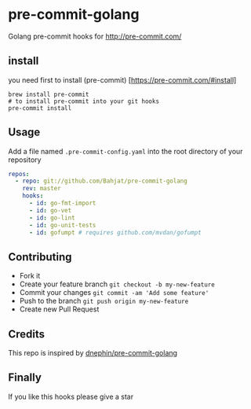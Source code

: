 # pre-commit-golang
Golang pre-commit hooks for http://pre-commit.com/
## install
you need first to install (pre-commit) [https://pre-commit.com/#install]
```
brew install pre-commit
# to install pre-commit into your git hooks
pre-commit install
```
## Usage
Add a file named `.pre-commit-config.yaml` into the root directory of your repository 
```yaml
repos:
  - repo: git://github.com/Bahjat/pre-commit-golang
    rev: master
    hooks:
      - id: go-fmt-import
      - id: go-vet
      - id: go-lint
      - id: go-unit-tests
      - id: gofumpt # requires github.com/mvdan/gofumpt
``` 
## Contributing
- Fork it
- Create your feature branch `git checkout -b my-new-feature`
- Commit your changes `git commit -am 'Add some feature'`
- Push to the branch `git push origin my-new-feature`
- Create new Pull Request

## Credits
This repo is inspired by [dnephin/pre-commit-golang](https://github.com/dnephin/pre-commit-golang)

## Finally
If you like this hooks please give a star